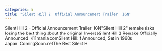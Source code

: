 ```yaml
---
categories: h
title: "Silent Hill 2  Official Announcement Trailer  IGN"
---
```

Silent Hill 2 - Official Announcement Trailer&nbsp;&nbsp;IGN"Silent Hill 2" remake risks losing the best thing about the original&nbsp;&nbsp;InverseSilent Hill 2 Remake Officially Announced&nbsp;&nbsp;411mania.comSilent Hill: f Announced, Set in 1960s Japan&nbsp;&nbsp;ComingSoon.netThe Best Silent H